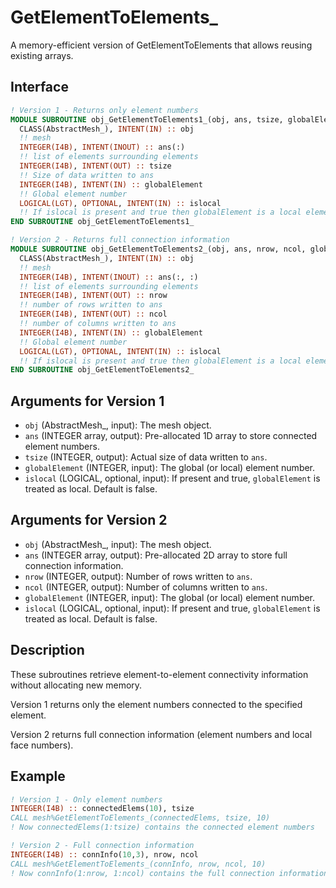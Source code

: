 # GetElementToElements_

A memory-efficient version of GetElementToElements that allows reusing existing arrays.

## Interface

```fortran
! Version 1 - Returns only element numbers
MODULE SUBROUTINE obj_GetElementToElements1_(obj, ans, tsize, globalElement, islocal)
  CLASS(AbstractMesh_), INTENT(IN) :: obj
  !! mesh
  INTEGER(I4B), INTENT(INOUT) :: ans(:)
  !! list of elements surrounding elements
  INTEGER(I4B), INTENT(OUT) :: tsize
  !! Size of data written to ans
  INTEGER(I4B), INTENT(IN) :: globalElement
  !! Global element number
  LOGICAL(LGT), OPTIONAL, INTENT(IN) :: islocal
  !! If islocal is present and true then globalElement is a local element
END SUBROUTINE obj_GetElementToElements1_

! Version 2 - Returns full connection information
MODULE SUBROUTINE obj_GetElementToElements2_(obj, ans, nrow, ncol, globalElement, islocal)
  CLASS(AbstractMesh_), INTENT(IN) :: obj
  !! mesh
  INTEGER(I4B), INTENT(INOUT) :: ans(:, :)
  !! list of elements surrounding elements
  INTEGER(I4B), INTENT(OUT) :: nrow
  !! number of rows written to ans
  INTEGER(I4B), INTENT(OUT) :: ncol
  !! number of columns written to ans
  INTEGER(I4B), INTENT(IN) :: globalElement
  !! Global element number
  LOGICAL(LGT), OPTIONAL, INTENT(IN) :: islocal
  !! If islocal is present and true then globalElement is a local element
END SUBROUTINE obj_GetElementToElements2_
```

## Arguments for Version 1

- `obj` (AbstractMesh_, input): The mesh object.
- `ans` (INTEGER array, output): Pre-allocated 1D array to store connected element numbers.
- `tsize` (INTEGER, output): Actual size of data written to `ans`.
- `globalElement` (INTEGER, input): The global (or local) element number.
- `islocal` (LOGICAL, optional, input): If present and true, `globalElement` is treated as local. Default is false.

## Arguments for Version 2

- `obj` (AbstractMesh_, input): The mesh object.
- `ans` (INTEGER array, output): Pre-allocated 2D array to store full connection information.
- `nrow` (INTEGER, output): Number of rows written to `ans`.
- `ncol` (INTEGER, output): Number of columns written to `ans`.
- `globalElement` (INTEGER, input): The global (or local) element number.
- `islocal` (LOGICAL, optional, input): If present and true, `globalElement` is treated as local. Default is false.

## Description

These subroutines retrieve element-to-element connectivity information without allocating new memory.

Version 1 returns only the element numbers connected to the specified element.

Version 2 returns full connection information (element numbers and local face numbers).

## Example

```fortran
! Version 1 - Only element numbers
INTEGER(I4B) :: connectedElems(10), tsize
CALL mesh%GetElementToElements_(connectedElems, tsize, 10)
! Now connectedElems(1:tsize) contains the connected element numbers

! Version 2 - Full connection information
INTEGER(I4B) :: connInfo(10,3), nrow, ncol
CALL mesh%GetElementToElements_(connInfo, nrow, ncol, 10)
! Now connInfo(1:nrow, 1:ncol) contains the full connection information
```
